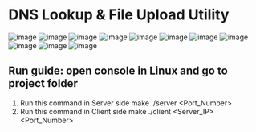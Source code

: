 # DNS Lookup & File Upload Utility

![image](https://github.com/VanMinh153/DNS-Lookup-Utility/assets/119786809/6584ee9c-6427-4b1b-8fd1-22428d437e59)
![image](https://github.com/VanMinh153/DNS-Lookup-Utility/assets/119786809/f5ffbb4e-0763-4a5b-9928-cf74b9b4b3ec)
![image](https://github.com/VanMinh153/DNS-Lookup-Utility/assets/119786809/903e787d-97f9-42c6-bff3-bfb1efe3bb9f)
![image](https://github.com/VanMinh153/DNS-Lookup-Utility/assets/119786809/6420f760-5d3c-490f-8b22-9b6e8bc701ab)
![image](https://github.com/VanMinh153/DNS-Lookup-Utility/assets/119786809/eb6876c4-1168-4eec-b45f-7823ac92decd)
![image](https://github.com/VanMinh153/DNS-Lookup-Utility/assets/119786809/1c511ee6-8edd-429d-8825-add58fb15e87)
![image](https://github.com/VanMinh153/DNS-Lookup-Utility/assets/119786809/9d4caadc-81f0-4655-a81b-4bc69f830b6b)
![image](https://github.com/VanMinh153/DNS-Lookup-Utility/assets/119786809/3c8a5792-edc3-4cef-979d-62d3e9f31c19)
![image](https://github.com/VanMinh153/DNS-Lookup-Utility/assets/119786809/10d4cfb2-32a0-4e13-9d8f-25b0ff6ff691)
![image](https://github.com/VanMinh153/DNS-Lookup-Utility/assets/119786809/d5f88ff6-3e25-4b85-9e13-e4374511e04b)
![image](https://github.com/VanMinh153/DNS-Lookup-Utility/assets/119786809/f7f4b87f-ded9-4150-87c8-aed5aed1e520)

## **Run guide: open console in Linux and go to project folder**
1. Run this command in Server side
make
./server <Port_Number>
2. Run this command in Client side
make
./client <Server_IP> <Port_Number>
